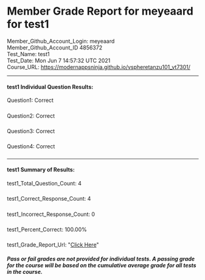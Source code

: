 # Member Grade Report for meyeaard for test1  
   
Member_Github_Account_Login: meyeaard  
Member_Github_Account_ID 4856372  
Test_Name: test1  
Test_Date: Mon Jun  7 14:57:32 UTC 2021  
Course_URL: https://modernappsninja.github.io/vspheretanzu101_vt7301/  
   
---  
#### test1 Individual Question Results:  
Question1: Correct  
#####  
Question2: Correct  
#####  
Question3: Correct  
#####  
Question4: Correct  
#####  
---  
#### test1 Summary of Results:  
test1_Total_Question_Count: 4  
#####  
test1_Correct_Response_Count: 4  
#####  
test1_Incorrect_Response_Count: 0  
#####  
test1_Percent_Correct: 100.00%  
#####  
test1_Grade_Report_Url: "[Click Here](https://github.com/modernappsninjas/meyeaard/blob/main/static/userdata/courses/vspheretanzu101_vt7301/grade_report.pr634.test1.md)"
##### Pass or fail grades are not provided for individual tests. A passing grade for the course will be based on the cumulative average grade for all tests in the course.  
